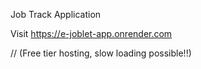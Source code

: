 Job Track Application

Visit https://e-joblet-app.onrender.com

// (Free tier hosting, slow loading possible!!)
